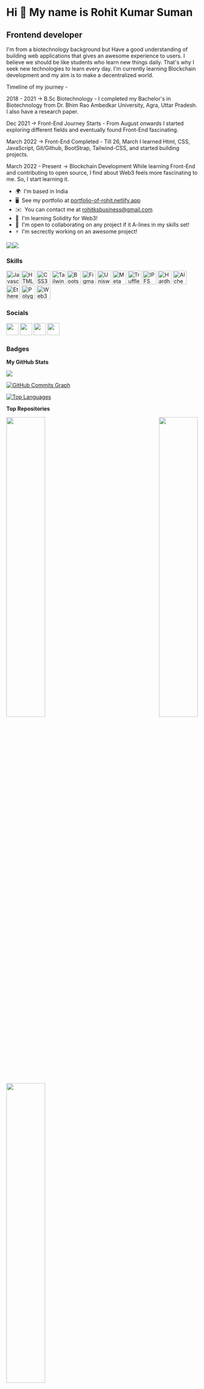 Hi 👋 My name is Rohit Kumar Suman
==================================

Frontend developer
------------------

I'm from a biotechnology background but Have a good understanding of building web applications that gives an awesome experience to users. I believe we should be like students who learn new things daily. That's why I seek new technologies to learn every day. I'm currently learning Blockchain development and my aim is to make a decentralized world. 

Timeline of my journey - 

2018 - 2021 -> B.Sc Biotechnology -
I completed my Bachelor's in Biotechnology from Dr. Bhim Rao Ambedkar University, Agra, Uttar Pradesh. I also have a research paper. 

Dec 2021 -> Front-End Journey Starts -
From August onwards I started exploring different fields and eventually found Front-End fascinating.

March 2022 -> Front-End Completed -
Till 26, March I learned Html, CSS, JavaScript, Git/Github, BootStrap, Tailwind-CSS, and started building projects. 

March 2022 - Present -> Blockchain Development While learning Front-End and contributing to open source, I find about Web3 feels more fascinating to me. So, I start learning it.

* 🌍  I'm based in India
* 🖥️  See my portfolio at [portfolio-of-rohit.netlify.app](https://portfolio-of-rohit.netlify.app/)
* ✉️  You can contact me at [rohitksbusiness@gmail.com](mailto:rohitksbusiness@gmail.com)
* 🧠  I'm learning Solidity for Web3!
* 🤝  I'm open to collaborating on any project if it A-lines in my skills set!
* ⚡  I'm secrectly working on an awesome project!

<a href="https://www.twitter.com/SumanRohitK7" target="_blank" rel="noreferrer"><img
src="https://img.shields.io/twitter/follow/SumanRohitK7?logo=twitter&style=for-the-badge&color=0891b2&labelColor=1c1917"
/></a><a href="https://www.github.com/RohitKS7" target="_blank" rel="noreferrer"><img
src="https://img.shields.io/github/followers/RohitKS7?logo=github&style=for-the-badge&color=0891b2&labelColor=1c1917" /></a>

### Skills

<p align="left">
<a href="https://developer.mozilla.org/en-US/docs/Web/JavaScript" target="_blank" rel="noreferrer"><img src="https://raw.githubusercontent.com/danielcranney/readme-generator/main/public/icons/skills/javascript-colored.svg" width="36" height="36" alt="Javascript" /></a>
<a href="https://developer.mozilla.org/en-US/docs/Glossary/HTML5" target="_blank" rel="noreferrer"><img src="https://raw.githubusercontent.com/danielcranney/readme-generator/main/public/icons/skills/html5-colored.svg" width="36" height="36" alt="HTML5" /></a>
<a href="https://www.w3.org/TR/CSS/#css" target="_blank" rel="noreferrer"><img src="https://raw.githubusercontent.com/danielcranney/readme-generator/main/public/icons/skills/css3-colored.svg" width="36" height="36" alt="CSS3" /></a>
<a href="https://tailwindcss.com/" target="_blank" rel="noreferrer"><img src="https://raw.githubusercontent.com/danielcranney/readme-generator/main/public/icons/skills/tailwindcss-colored.svg" width="36" height="36" alt="TailwindCSS" /></a>
<a href="https://getbootstrap.com/" target="_blank" rel="noreferrer"><img src="https://raw.githubusercontent.com/danielcranney/readme-generator/main/public/icons/skills/bootstrap-colored.svg" width="36" height="36" alt="Bootstrap" /></a>
<a href="https://www.figma.com/" target="_blank" rel="noreferrer"><img src="https://raw.githubusercontent.com/danielcranney/readme-generator/main/public/icons/skills/figma-colored.svg" width="36" height="36" alt="Figma" /></a>
<a href="https://uniswap.org/" target="_blank" rel="noreferrer"><img src="https://raw.githubusercontent.com/danielcranney/readme-generator/main/public/icons/skills/uniswap-colored.svg" width="36" height="36" alt="Uniswap" /></a>
<a href="https://metamask.io/" target="_blank" rel="noreferrer"><img src="https://raw.githubusercontent.com/danielcranney/readme-generator/main/public/icons/skills/metamask-colored.svg" width="36" height="36" alt="MetaMask" /></a>
<a href="https://trufflesuite.com" target="_blank" rel="noreferrer"><img src="https://raw.githubusercontent.com/danielcranney/readme-generator/main/public/icons/skills/truffle-colored.svg" width="36" height="36" alt="Truffle" /></a>
<a href="https://ipfs.io/" target="_blank" rel="noreferrer"><img src="https://raw.githubusercontent.com/danielcranney/readme-generator/main/public/icons/skills/ipfs-colored.svg" width="36" height="36" alt="IPFS" /></a>
<a href="https://hardhat.org/" target="_blank" rel="noreferrer"><img src="https://raw.githubusercontent.com/danielcranney/readme-generator/main/public/icons/skills/hardhat-colored.svg" width="36" height="36" alt="Hardhat" /></a>
<a href="https://docs.alchemy.com/alchemy/documentation/alchemy-web3" target="_blank" rel="noreferrer"><img src="https://raw.githubusercontent.com/danielcranney/readme-generator/main/public/icons/skills/alchemy-colored.svg" width="36" height="36" alt="Alchemy" /></a>
<a href="https://ethereum.org/en/" target="_blank" rel="noreferrer"><img src="https://raw.githubusercontent.com/danielcranney/readme-generator/main/public/icons/skills/ethereum-colored.svg" width="36" height="36" alt="Ethereum" /></a>
<a href="https://polygon.technology/" target="_blank" rel="noreferrer"><img src="https://raw.githubusercontent.com/danielcranney/readme-generator/main/public/icons/skills/polygon-colored.svg" width="36" height="36" alt="Polygon" /></a>
<a href="https://web3js.readthedocs.io/en/v1.7.1/#" target="_blank" rel="noreferrer"><img src="https://raw.githubusercontent.com/danielcranney/readme-generator/main/public/icons/skills/web3js-colored.svg" width="36" height="36" alt="Web3Js" /></a>
</p>


### Socials

<p align="left"> <a href="https://discord.com/users/#5331" target="_blank" rel="noreferrer"><img src="https://raw.githubusercontent.com/danielcranney/readme-generator/main/public/icons/socials/discord.svg" width="32" height="32" /></a> <a href="https://www.github.com/RohitKS7" target="_blank" rel="noreferrer"><img src="https://raw.githubusercontent.com/danielcranney/readme-generator/main/public/icons/socials/github.svg" width="32" height="32" /></a> <a href="https://www.linkedin.com/in/rohit-kumar-suman" target="_blank" rel="noreferrer"><img src="https://raw.githubusercontent.com/danielcranney/readme-generator/main/public/icons/socials/linkedin.svg" width="32" height="32" /></a> <a href="https://www.twitter.com/SumanRohitK7" target="_blank" rel="noreferrer"><img src="https://raw.githubusercontent.com/danielcranney/readme-generator/main/public/icons/socials/twitter.svg" width="32" height="32" /></a></p>

### Badges

<b>My GitHub Stats</b>

<a href="http://www.github.com/RohitKS7"><img src="https://github-readme-streak-stats.herokuapp.com/?user=RohitKS7&stroke=ffffff&background=1c1917&ring=0891b2&fire=0891b2&currStreakNum=ffffff&currStreakLabel=0891b2&sideNums=ffffff&sideLabels=ffffff&dates=ffffff&hide_border=true" /></a>

<a href="http://www.github.com/RohitKS7"><img src="https://activity-graph.herokuapp.com/graph?username=RohitKS7&bg_color=1c1917&color=ffffff&line=0891b2&point=ffffff&area_color=1c1917&area=true&hide_border=true&custom_title=GitHub%20Commits%20Graph" alt="GitHub Commits Graph" /></a>

<a href="https://github.com/RohitKS7" align="left"><img src="https://github-readme-stats.vercel.app/api/top-langs/?username=RohitKS7&langs_count=10&title_color=0891b2&text_color=ffffff&icon_color=0891b2&bg_color=1c1917&hide_border=true&locale=en&custom_title=Top%20%Languages" alt="Top Languages" /></a>

<b>Top Repositories</b>

<div width="100%" align="center"><a href="https://github.com/RohitKS7/Nagraj-TheKingofSnakes.github.io" align="left"><img align="left" width="45%" src="https://github-readme-stats.vercel.app/api/pin/?username=RohitKS7&repo=Nagraj-TheKingofSnakes.github.io&title_color=0891b2&text_color=ffffff&icon_color=0891b2&bg_color=1c1917&hide_border=true&locale=en" /></a><a href="https://github.com/RohitKS7/TensionFreeNotes.github.io" align="right"><img align="right" width="45%" src="https://github-readme-stats.vercel.app/api/pin/?username=RohitKS7&repo=TensionFreeNotes.github.io&title_color=0891b2&text_color=ffffff&icon_color=0891b2&bg_color=1c1917&hide_border=true&locale=en" /></a></div><br /><br /><br /><br /><br /><br /><br />

<br /><br /><br /><br /><br />

<div width="100%" align="center"><a href="https://github.com/RohitKS7/window11clone.github.io" align="left"><img align="left" width="45%" src="https://github-readme-stats.vercel.app/api/pin/?username=RohitKS7&repo=window11clone.github.io&title_color=0891b2&text_color=ffffff&icon_color=0891b2&bg_color=1c1917&hide_border=true&locale=en" /></a></div>
